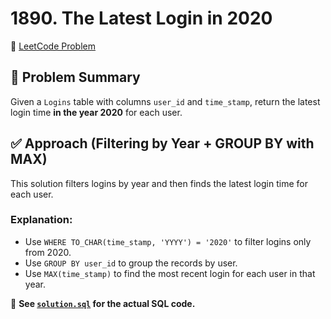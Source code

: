 # 1890. The Latest Login in 2020

🔗 [LeetCode Problem](https://leetcode.com/problems/the-latest-login-in-2020/)

## 🧠 Problem Summary

Given a `Logins` table with columns `user_id` and `time_stamp`, return the latest login time **in the year 2020** for each user.

## ✅ Approach (Filtering by Year + GROUP BY with MAX)

This solution filters logins by year and then finds the latest login time for each user.

### Explanation:

- Use `WHERE TO_CHAR(time_stamp, 'YYYY') = '2020'` to filter logins only from 2020.
- Use `GROUP BY user_id` to group the records by user.
- Use `MAX(time_stamp)` to find the most recent login for each user in that year.

📄 **See [`solution.sql`](./solution.sql) for the actual SQL code.**
